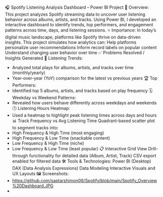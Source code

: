 🎧 Spotify Listening Analysis Dashboard – Power BI Project
📌 Overview:
This project analyzes Spotify streaming data to uncover user listening behavior across albums, artists, and tracks. Using Power BI, I developed an interactive dashboard to identify trends, top performers, and engagement patterns across time, days, and listening sessions.
⭐ Importance:
In today’s digital music landscape, platforms like Spotify thrive on data-driven insights. This project simulates how analytics can:
Help platforms personalize user recommendations
Inform record labels on popular content
Understand changing user behavior over time
✅ Problems Resolved / Insights Generated
🎵 Listening Trends:
* Analyzed total plays for albums, artists, and tracks over time (monthly/yearly)
* Year-over-year (YoY) comparison for the latest vs previous years
🏆 Top Performers:
* Identified top 5 albums, artists, and tracks based on play frequency
🗓️ Weekday vs Weekend Patterns:
* Revealed how users behave differently across weekdays and weekends
🕒 Listening Hours Heatmap: 
* Used a heatmap to highlight peak listening times across days and hours
📊 Track Frequency vs Avg Listening Time
Quadrant-based scatter plot to segment tracks into:
* High Frequency & High Time (most engaging)
* High Frequency & Low Time (snackable content)
* Low Frequency & High Time (niche)
* Low Frequency & Low Time (least popular)
📋 Interactive Grid View
Drill-through functionality for detailed data (Album, Artist, Track)
CSV export enabled for filtered data
🛠️ Tools & Technologies:
Power BI (Desktop)
DAX (Data Analysis Expressions)
Data Modeling
Interactive Visuals and UX Layouts
🖼️ Screenshots: 
* https://github.com/saptarshimon06/Spotify/blob/main/Spotify_Overview%20Dashboard.JPG
* 
